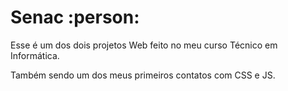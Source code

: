 # Senac :person:

Esse é um dos dois projetos Web feito no meu curso Técnico em Informática.

Também sendo um dos meus primeiros contatos com CSS e JS.
